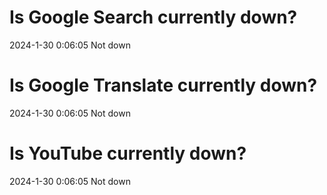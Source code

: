 # Is Google Search currently down?

2024-1-30 0:06:05 Not down

# Is Google Translate currently down?

2024-1-30 0:06:05 Not down

# Is YouTube currently down?

2024-1-30 0:06:05 Not down

